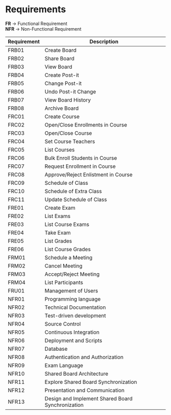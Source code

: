 # Requirements

**FR** -> Functional Requirement <br>
**NFR** -> Non-Functional Requirement

| Requirement | Description                                                                                      |
|-------------|--------------------------------------------------------------------------------------------------|
| FRB01       | Create Board                                                            |
| FRB02       | Share Board                                                             |
| FRB03       | View Board                                                              |
| FRB04       | Create Post-it                                                          |
| FRB05       | Change Post-it                                                          |
| FRB06       | Undo Post-it Change                                                     |
| FRB07       | View Board History                                                      |
| FRB08       | Archive Board                                                           |
| FRC01       | Create Course                                                           |
| FRC02       | Open/Close Enrollments in Course                                        |
| FRC03       | Open/Close Course                                                       |
| FRC04       | Set Course Teachers                                                     |
| FRC05       | List Courses                                                            |
| FRC06       | Bulk Enroll Students in Course                                          |
| FRC07       | Request Enrollment in Course                                            |
| FRC08       | Approve/Reject Enlistment in Course                                     |
| FRC09       | Schedule of Class                                                       |
| FRC10       | Schedule of Extra Class                                                 |
| FRC11       | Update Schedule of Class                                                |
| FRE01       | Create Exam                                                             |
| FRE02       | List Exams                                                              |
| FRE03       | List Course Exams                                                       |
| FRE04       | Take Exam                                                               |
| FRE05       | List Grades                                                             |
| FRE06       | List Course Grades                                                      |
| FRM01       | Schedule a Meeting                                                      |
| FRM02       | Cancel Meeting                                                          |
| FRM03       | Accept/Reject Meeting                                                   |
| FRM04       | List Participants                                                       |
| FRU01       | Management of Users                                                     |
| NFR01       | Programming language                                                |
| NFR02       | Technical Documentation                                             |
| NFR03       | Test-driven development                                             |
| NFR04       | Source Control                                                      |
| NFR05       | Continuous Integration                                              |
| NFR06       | Deployment and Scripts                                              |
| NFR07       | Database                                                            |
| NFR08       | Authentication and Authorization                                     |
| NFR09       | Exam Language                                                       |
| NFR10       | Shared Board Architecture                                           |
| NFR11       | Explore Shared Board Synchronization                                 |
| NFR12       | Presentation and Communication                                       |
| NFR13       | Design and Implement Shared Board Synchronization                   |
